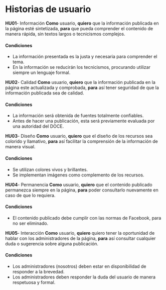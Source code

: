 # Historias de usuario
**HU01**- Información
**Como** usuario, **quiero** que la información publicada en la página esté sintetizada, **para** que pueda comprender el contenido de manera rápida, sin textos largos o tecnicismos complejos.

  #### Condiciones
  - La información presentada es la justa y necesaria para comprender el tema.
  - En la información se reducirán los tecnicismos, procurando utilizar siempre un lenguaje formal.

**HU02**- Calidad
**Como** usuario, **quiero** que la información publicada en la página este actualizada y comprobada, **para** así tener seguridad de que la información publicada sea de calidad.

  #### Condiciones
  - La información será obtenida de fuentes totalmente confiables.
  - Antes de hacer una publicación, esta será previamente evaluada por una autoridad del DOCE.
  
  **HU03**- Diseño
**Como** usuario, **quiero** que el diseño de los recursos sea colorido y llamativo, **para** así facilitar la comprensión de la información de manera visual.

  #### Condiciones
  - Se utilizan colores vivos y brillantes.
  - Se implementan imágenes como complemento de los recursos.
  
   **HU04**- Permanencia
**Como** usuario, **quiero** que el contenido publicado permanezca siempre en la página, **para** poder consultarlo nuevamente en caso de que lo requiera.

  #### Condiciones
  - El contenido publicado debe cumplir con las normas de Facebook, para no ser eliminado.
  
  **HU05**- Interacción
**Como** usuario, **quiero** quiero tener la oportunidad de hablar con los administradores de la página, **para** así consultar cualquier duda o sugerencia sobre alguna publicación.

  #### Condiciones
  - Los administradores (nosotros) deben estar en disponibilidad de responder a la brevedad.
  - Los administradores deben responder la duda del usuario de manera respetuosa y formal.

  
  
